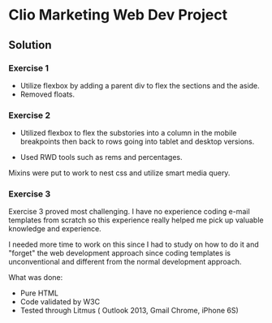 # Clio Marketing Web Dev Project

## Solution

### Exercise 1

* Utilize flexbox by adding a parent div to flex the sections and the aside.
* Removed floats.

### Exercise 2

* Utilized flexbox to flex the substories into a column in the mobile breakpoints then back to rows going into tablet and desktop versions.

* Used RWD tools such as rems and percentages.

Mixins were put to work to nest css and utilize smart media query.

### Exercise 3

Exercise 3 proved most challenging. I have no experience coding e-mail templates from scratch so this
experience really helped me pick up valuable knowledge and experience.

I needed more time to work on this since I had to study on how to do it and "forget" the web development approach since
coding templates is unconventional and different from the normal development approach.

What was done:

* Pure HTML
* Code validated by W3C
* Tested through Litmus ( Outlook 2013, Gmail Chrome, iPhone 6S)
